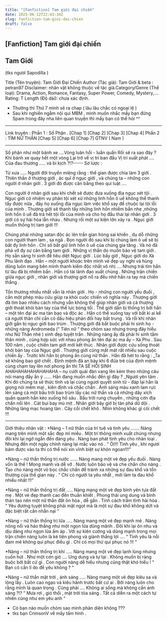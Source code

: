```yaml
---
title: "[Fanfiction] Tam giới đại chiến"
date: 2025-06-12T22:43:34Z
slug: fanfiction-tam-gioi-dai-chien
draft: false
---
```


## [Fanfiction] Tam giới đại chiến

## Tam Giới

(tks ngươi Sapodilla )
 


	
	

 
 
Title (Tên truyện):​ Tam Giới Đại Chiến
Author (Tác giả):​ Tam Giới & beta : petran97
Disclaimer: nhân vật không thuộc về tác giả.​
Category/Genre (Thể loại): Drama, Action, Romance, Fantasy, Super Power, Comedy, Mystery,....​
Rating:​ T
Length (Độ dài): chưa xác định. ​
 
- Thường thì Thứ 7 mình sẽ ra chap ( lâu lâu chắc có ngoại lệ  ) 
- Sau khi nghiền ngẫm nội qui MBM , mình muốn nhắc mấy bạn đừng Spam trong đây nha  liên quan truyện thì mấy bạn có thể hỏi ^^
------
 Link truyện :
Phần 1 : Số Phận . 
[Chap 1] [Chap 2] [Chap 3] [Chap 4]
Phần 2 : TÌM NỮ THẦN
[Chap 5] [Chap 6] [Chap 7]
GTNV ( Nam ) 
 
-----
 
 
Số phận như một bánh xe ….​Vòng luân hồi - luẩn quẩn ​Rồi sẽ ra sao đây ?​Khi bánh xe quay hết một vòng ​Lại trở về vị trí ban đầu ​Vị trí xuất phát …. ​Của đau thương ….. và bi kịch ?!?​-----
Sơ lược : 
 
 
 
Từ xưa ….. Người đời truyền miệng rằng : thế gian được chia làm 3 giới . Thiên thần ở thượng giới , ác quĩ ở ngục giới , và chúng ta – những con người ở nhân giới . 3 giới đó được cân bằng theo qui luật …. 
 
Con người ở nhân giới sau khi chết sẽ được đưa xuống địa ngục xét tội . Ngục giới có nhiệm vụ phân tội xét xử những linh hồn ô uế không thể thanh tẩy được nữa , đày họ xuống địa ngục làm việc khổ say để chuộc lại tội lỗi của mình . Thượng giới sẽ thanh tẩy những linh hồn nhiễm bẩn nhẹ ,những linh hồn ô uế đã trả hết tội lỗi của mình và cho họ đầu thai lại nhân giới . 3 giới có sự hài hòa lẫn nhau . 
Nhưng rồi một sự kiện lớn xảy ra . Ngục giới muốn thống trị tam giới !!! 
 
Chúng phái những satan độc ác lên trần gian hòng sai khiến , dụ dỗ những con người tham lam , sa ngã . Bọn người đó sau khi bị chúng làm ô uế sẽ bị bắt đy linh hồn . Chỉ số bắt giữ linh hồn ô uế của chúng gia tăng . Và nó đã phá vỡ đy sự cân bằng tam giới . Những vị thần do muốn bảo vệ tam giới . Họ sẵn sàng hi sinh để tiêu diệt Ngục giới . 
Lúc bấy giờ , Ngục giới do Xà Phu lãnh đạo . Hắn – một người khoác trên mình vẻ đẹp uy nghi và hùng dũng luôn mang bên mình thanh kiếm độc nhất vô nhị …. Nhưng trái tim hắn từ lâu đã bị nhiễm bẩn . Hắn có tài lãnh đạo xuất chúng . Những trận chiến giữa ngục giới , nhân giới và thượng giới nổ ra đều nhờ hắn ra tay mà chiến thắng . 


	
	
 
 
Tổn thương nhiều nhất vẫn là nhân giới . Họ - những con người yếu đuối , cần một phép màu cứu giúp ra khỏi cuộc chiến vô nghĩa này . Thượng giới đã tìm bao nhiêu cách nhưng vẫn không thể giúp nhân giới và cả thượng giới thoát khỏi bàn tay của thế lực bóng tối . Thế giới dần bị thống trị bởi hắn – một tên đại ác ma tàn bạo và độc ác . Hắn có thể xuống tay với bất kì ai kể cả người thân chỉ cần có dấu hiệu phản đối hay bất trung . 
Và rồi khi nhân giới gần bị ngục giới bao trùm . Thượng giới đã bắt buộc phải hi sinh họ - những nàng Andromeda (“ Tiên nữ “ theo chòm sao nhưng trong đây hiểu như Nữ Thần nhé ) xinh đẹp tuyệt trần . 
Những nàng ấy đã phải hi sinh tấm thân mình , cùng hợp sức với nhau phong ấn tên đại ác ma ấy – Xà Phu . Sau 100 năm , cuộc chiến tam giới mới kết thúc . Nhân giới được cứu sống thoát khỏi bàn tay của Ngục giới . Thượng giới cũng mất mát rất nhiều sau cuộc chiến ấy . Trước khi hắn bị phong ấn cùng nữ thần . Hắn đã hét to rằng :
 _Ta sẽ không bao giờ chết . Định mệnh đã an bày khi 6 đứa trẻ của định mệnh cùng chạm tay lên nơi phong ấn thì TA SẼ HỒI SINH AHAHAHAHAHAHAHAHA – nụ cười quái đản vang lên kèm theo những câu nói mang đầy ẩn ý …… 
Hắn đang muốn nhắc đến gì đây ?
 _Ngươi yên tâm . Khi đó chúng ta sẽ thức tỉnh và lại cùng ngươi quyết sinh tử - đáp lại hắn là giọng nói mềm mại , kiên định và chắc chắn . 
Ánh sáng màu xanh lam rực lên sáng cả một bầu trời bao trùm lấy các nữ thần và cả những dây xích quấn quanh hắn kéo xuống hố sâu . 
Bầu trời rung chuyển , những cơn địa chấn nổi lên . Cát bụi bay mù mịt . Nhân giới bây giờ bị tàn phá dữ dội . Những làng mạc hoang tàn . Cây cối chết khô . Nhìn không khác gì cõi chết !!!
 
-----
Giới thiệu nhân vật : 
*Nàng – 1 nữ thần của trí tuệ và tình yêu …….
Nàng mang trên mình một sắc đẹp mĩ miều . Một trí thông minh xuất chúng nhưng đôi khi lại ngớ ngẩn đến đáng yêu . Nàng ban phát tình yêu cho nhân loại . Nhưng đến một ngày chính nàng lại mắc vào nó .
“ Ôi!!! Tình yêu , khi ngươi bám được vào ta thì có thể nói xin vĩnh biệt sự khôn ngoan!!!”
 


	
	

 
*Nàng – nữ thần thống trị nước ……
Nàng mang một vẻ đẹp yếu đuối . Nàng vốn là thế ! Mong manh và dễ vỡ . Nước luôn bảo vệ và che chắn cho nàng . Tạo cho nàng một vỏ bọc chắc chắn để tránh xa những sự đau khổ và tổn thương của thế gian này . 
“ Chỉ có người ta yêu nhất , mới làm ta đau khổ nhiều nhất !!!”
 

 
 
 
 
 
 
*Nàng – nữ thần thống trị đất …..
Nàng mang một vẻ đẹp bình yên tựa đất mẹ . Một vẻ đẹp thanh cao đến thuần khiết . Phong thái ung dung và bình thản tạo nên một nữ thần đất ôn hòa , dễ gần . Tính cách trầm tĩnh hài hòa . 
“ Yêu đương tuyệt không phải mật ngọt mà là một sự đau khổ không dứt và đặc biệt rất cần nhẫn nại “
 
 


	
	

 
*Nàng – nữ thần thống trị lửa …..
Nàng mang một vẻ đẹp mạnh mẽ . Nàng nông nổi và háo thắng như một ngọn lửa dũng mãnh . Đôi khi lại ôn nhu và dịu dàng như ngọn lửa ấm áp . Với sự kiên cường và dũng mạnh trong mọi trận chiến nàng luôn là kẻ tiên phong và giành thắng lợi …. 
“ Tình yêu là nỗi đam mê không qui phục điều gì . Chỉ có mọi thứ qui phục nó !!! ” 

 
 
 
 
*Nàng – nữ thần thống trị khí …..
Nàng mang một vẻ đẹp lạnh lùng nhưng cuốn hút . Như một cơn gió …. Ung dung và tự tại . Không muốn bị ràng buộc bởi bất cứ gì . Con người nàng dễ hiểu nhưng cũng thật khó hiểu ! 
“ Bạn có cần lí do để yêu không ? “
 


	
	

 
*Nàng – nữ thần mặt trời , ánh sáng .....
Nàng mang một vẻ đẹp kiêu sa và lộng lẫy . Luôn cao ngạo và kiêu hãnh trước bất cứ ai . Bởi nàng luôn cho rằng mình là quan trọng . Cũng phải …. Không ai sống mà không cần ánh sáng ?!? 
” Mưa rơi , gió thổi , mặt trời tỏa sáng . Tất cả diễn ra một cách tự nhiên cũng như em yêu anh “ 
 


	
	

 
 
 
- Có bạn nào muốn chòm sao mình phản diện không ???
- tks bạn CrimsonV về mấy tấm hình .